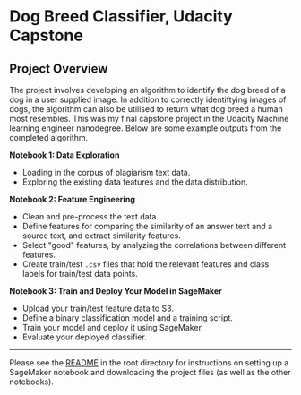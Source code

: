 # Dog Breed Classifier, Udacity Capstone

## Project Overview

The project involves developing an algorithm to identify the dog breed of a dog in a user supplied image. In addition to correctly identiftying images of dogs, the algorithm can also be utilised to return what dog breed a human most resembles.
This was my final capstone project in the Udacity Machine learning engineer nanodegree. Below are some example outputs from the completed algorithm.



**Notebook 1: Data Exploration**
* Loading in the corpus of plagiarism text data.
* Exploring the existing data features and the data distribution.

**Notebook 2: Feature Engineering**

* Clean and pre-process the text data.
* Define features for comparing the similarity of an answer text and a source text, and extract similarity features.
* Select "good" features, by analyzing the correlations between different features.
* Create train/test `.csv` files that hold the relevant features and class labels for train/test data points.

**Notebook 3: Train and Deploy Your Model in SageMaker**

* Upload your train/test feature data to S3.
* Define a binary classification model and a training script.
* Train your model and deploy it using SageMaker.
* Evaluate your deployed classifier.

---

Please see the [README](https://github.com/udacity/ML_SageMaker_Studies/tree/master/README.md) in the root directory for instructions on setting up a SageMaker notebook and downloading the project files (as well as the other notebooks).


